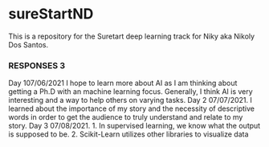 # sureStartND
This is a repository for the Suretart deep learning track for Niky aka Nikoly Dos Santos.  
<h3> RESPONSES   3</h3>
Day 107/06/2021  
I hope to learn more about AI as I am thinking about getting a Ph.D with an machine learning focus. Generally, I think AI is very interesting and a way to help others on varying tasks.   
Day 2 07/07/2021.  
I learned about the importance of my story and the necessity of descriptive words in order to get the audience to truly understand and relate to my story.  
Day 3 07/08/2021.  
1. In supervised learning, we know what the output is supposed to be.  
2. Scikit-Learn utilizes other libraries to visualize data
